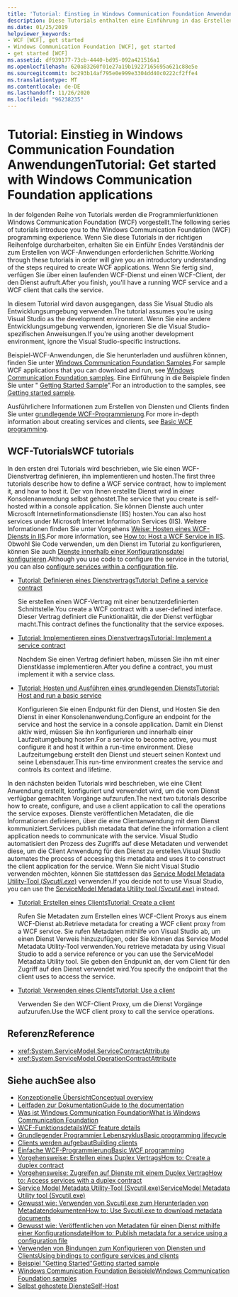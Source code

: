 ```yaml
---
title: 'Tutorial: Einstieg in Windows Communication Foundation Anwendungen'
description: Diese Tutorials enthalten eine Einführung in das Erstellen von WCF-Anwendungen.
ms.date: 01/25/2019
helpviewer_keywords:
- WCF [WCF], get started
- Windows Communication Foundation [WCF], get started
- get started [WCF]
ms.assetid: df939177-73cb-4440-bd95-092a421516a1
ms.openlocfilehash: 620a83260f01e27a19b19227165695a621c88e5e
ms.sourcegitcommit: bc293b14af795e0e999e3304dd40c0222cf2ffe4
ms.translationtype: MT
ms.contentlocale: de-DE
ms.lasthandoff: 11/26/2020
ms.locfileid: "96238235"
---
```

# <a name="tutorial-get-started-with-windows-communication-foundation-applications"></a><span data-ttu-id="5683f-103">Tutorial: Einstieg in Windows Communication Foundation Anwendungen</span><span class="sxs-lookup"><span data-stu-id="5683f-103">Tutorial: Get started with Windows Communication Foundation applications</span></span>

<span data-ttu-id="5683f-104">In der folgenden Reihe von Tutorials werden die Programmierfunktionen Windows Communication Foundation (WCF) vorgestellt.</span><span class="sxs-lookup"><span data-stu-id="5683f-104">The following series of tutorials introduce you to the Windows Communication Foundation (WCF) programming experience.</span></span> <span data-ttu-id="5683f-105">Wenn Sie diese Tutorials in der richtigen Reihenfolge durcharbeiten, erhalten Sie ein Einführ Endes Verständnis der zum Erstellen von WCF-Anwendungen erforderlichen Schritte.</span><span class="sxs-lookup"><span data-stu-id="5683f-105">Working through these tutorials in order will give you an introductory understanding of the steps required to create WCF applications.</span></span> <span data-ttu-id="5683f-106">Wenn Sie fertig sind, verfügen Sie über einen laufenden WCF-Dienst und einen WCF-Client, der den Dienst aufruft.</span><span class="sxs-lookup"><span data-stu-id="5683f-106">After you finish, you'll have a running WCF service and a WCF client that calls the service.</span></span>

<span data-ttu-id="5683f-107">In diesem Tutorial wird davon ausgegangen, dass Sie Visual Studio als Entwicklungsumgebung verwenden.</span><span class="sxs-lookup"><span data-stu-id="5683f-107">The tutorial assumes you're using Visual Studio as the development environment.</span></span> <span data-ttu-id="5683f-108">Wenn Sie eine andere Entwicklungsumgebung verwenden, ignorieren Sie die Visual Studio-spezifischen Anweisungen.</span><span class="sxs-lookup"><span data-stu-id="5683f-108">If you're using another development environment, ignore the Visual Studio-specific instructions.</span></span>

<span data-ttu-id="5683f-109">Beispiel-WCF-Anwendungen, die Sie herunterladen und ausführen können, finden Sie unter [Windows Communication Foundation Samples](samples/index.md).</span><span class="sxs-lookup"><span data-stu-id="5683f-109">For sample WCF applications that you can download and run, see [Windows Communication Foundation samples](samples/index.md).</span></span> <span data-ttu-id="5683f-110">Eine Einführung in die Beispiele finden Sie unter " [Getting Started Sample](samples/getting-started-sample.md)".</span><span class="sxs-lookup"><span data-stu-id="5683f-110">For an introduction to the samples, see [Getting started sample](samples/getting-started-sample.md).</span></span>

<span data-ttu-id="5683f-111">Ausführlichere Informationen zum Erstellen von Diensten und Clients finden Sie unter [grundlegende WCF-Programmierung](basic-wcf-programming.md).</span><span class="sxs-lookup"><span data-stu-id="5683f-111">For more in-depth information about creating services and clients, see [Basic WCF programming](basic-wcf-programming.md).</span></span>

## <a name="wcf-tutorials"></a><span data-ttu-id="5683f-112">WCF-Tutorials</span><span class="sxs-lookup"><span data-stu-id="5683f-112">WCF tutorials</span></span>

<span data-ttu-id="5683f-113">In den ersten drei Tutorials wird beschrieben, wie Sie einen WCF-Dienstvertrag definieren, ihn implementieren und hosten.</span><span class="sxs-lookup"><span data-stu-id="5683f-113">The first three tutorials describe how to define a WCF service contract, how to implement it, and how to host it.</span></span> <span data-ttu-id="5683f-114">Der von Ihnen erstellte Dienst wird in einer Konsolenanwendung selbst gehostet.</span><span class="sxs-lookup"><span data-stu-id="5683f-114">The service that you create is self-hosted within a console application.</span></span> <span data-ttu-id="5683f-115">Sie können Dienste auch unter Microsoft Internetinformationsdienste (IIS) hosten.</span><span class="sxs-lookup"><span data-stu-id="5683f-115">You can also host services under Microsoft Internet Information Services (IIS).</span></span> <span data-ttu-id="5683f-116">Weitere Informationen finden Sie unter Vorgehens [Weise: Hosten eines WCF-Diensts in IIS](feature-details/how-to-host-a-wcf-service-in-iis.md).</span><span class="sxs-lookup"><span data-stu-id="5683f-116">For more information, see [How to: Host a WCF Service in IIS](feature-details/how-to-host-a-wcf-service-in-iis.md).</span></span> <span data-ttu-id="5683f-117">Obwohl Sie Code verwenden, um den Dienst im Tutorial zu konfigurieren, können Sie auch [Dienste innerhalb einer Konfigurationsdatei konfigurieren](configuring-services-using-configuration-files.md).</span><span class="sxs-lookup"><span data-stu-id="5683f-117">Although you use code to configure the service in the tutorial, you can also [configure services within a configuration file](configuring-services-using-configuration-files.md).</span></span>

- [<span data-ttu-id="5683f-118">Tutorial: Definieren eines Dienstvertrags</span><span class="sxs-lookup"><span data-stu-id="5683f-118">Tutorial: Define a service contract</span></span>](how-to-define-a-wcf-service-contract.md)

    <span data-ttu-id="5683f-119">Sie erstellen einen WCF-Vertrag mit einer benutzerdefinierten Schnittstelle.</span><span class="sxs-lookup"><span data-stu-id="5683f-119">You create a WCF contract with a user-defined interface.</span></span> <span data-ttu-id="5683f-120">Dieser Vertrag definiert die Funktionalität, die der Dienst verfügbar macht.</span><span class="sxs-lookup"><span data-stu-id="5683f-120">This contract defines the functionality that the service exposes.</span></span>

- [<span data-ttu-id="5683f-121">Tutorial: Implementieren eines Dienstvertrags</span><span class="sxs-lookup"><span data-stu-id="5683f-121">Tutorial: Implement a service contract</span></span>](how-to-implement-a-wcf-contract.md)

    <span data-ttu-id="5683f-122">Nachdem Sie einen Vertrag definiert haben, müssen Sie ihn mit einer Dienstklasse implementieren.</span><span class="sxs-lookup"><span data-stu-id="5683f-122">After you define a contract, you must implement it with a service class.</span></span>

- [<span data-ttu-id="5683f-123">Tutorial: Hosten und Ausführen eines grundlegenden Diensts</span><span class="sxs-lookup"><span data-stu-id="5683f-123">Tutorial: Host and run a basic service</span></span>](how-to-host-and-run-a-basic-wcf-service.md)

    <span data-ttu-id="5683f-124">Konfigurieren Sie einen Endpunkt für den Dienst, und Hosten Sie den Dienst in einer Konsolenanwendung.</span><span class="sxs-lookup"><span data-stu-id="5683f-124">Configure an endpoint for the service and host the service in a console application.</span></span> <span data-ttu-id="5683f-125">Damit ein Dienst aktiv wird, müssen Sie ihn konfigurieren und innerhalb einer Laufzeitumgebung hosten.</span><span class="sxs-lookup"><span data-stu-id="5683f-125">For a service to become active, you must configure it and host it within a run-time environment.</span></span> <span data-ttu-id="5683f-126">Diese Laufzeitumgebung erstellt den Dienst und steuert seinen Kontext und seine Lebensdauer.</span><span class="sxs-lookup"><span data-stu-id="5683f-126">This run-time environment creates the service and controls its context and lifetime.</span></span>

<span data-ttu-id="5683f-127">In den nächsten beiden Tutorials wird beschrieben, wie eine Client Anwendung erstellt, konfiguriert und verwendet wird, um die vom Dienst verfügbar gemachten Vorgänge aufzurufen.</span><span class="sxs-lookup"><span data-stu-id="5683f-127">The next two tutorials describe how to create, configure, and use a client application to call the operations the service exposes.</span></span> <span data-ttu-id="5683f-128">Dienste veröffentlichen Metadaten, die die Informationen definieren, über die eine Clientanwendung mit dem Dienst kommuniziert.</span><span class="sxs-lookup"><span data-stu-id="5683f-128">Services publish metadata that define the information a client application needs to communicate with the service.</span></span> <span data-ttu-id="5683f-129">Visual Studio automatisiert den Prozess des Zugriffs auf diese Metadaten und verwendet diese, um die Client Anwendung für den Dienst zu erstellen.</span><span class="sxs-lookup"><span data-stu-id="5683f-129">Visual Studio automates the process of accessing this metadata and uses it to construct the client application for the service.</span></span> <span data-ttu-id="5683f-130">Wenn Sie nicht Visual Studio verwenden möchten, können Sie stattdessen das [Service Model Metadata Utility-Tool (*Svcutil.exe*)](servicemodel-metadata-utility-tool-svcutil-exe.md) verwenden.</span><span class="sxs-lookup"><span data-stu-id="5683f-130">If you decide not to use Visual Studio, you can use the [ServiceModel Metadata Utility tool (*Svcutil.exe*)](servicemodel-metadata-utility-tool-svcutil-exe.md) instead.</span></span>

- [<span data-ttu-id="5683f-131">Tutorial: Erstellen eines Clients</span><span class="sxs-lookup"><span data-stu-id="5683f-131">Tutorial: Create a client</span></span>](how-to-create-a-wcf-client.md)

    <span data-ttu-id="5683f-132">Rufen Sie Metadaten zum Erstellen eines WCF-Client Proxys aus einem WCF-Dienst ab.</span><span class="sxs-lookup"><span data-stu-id="5683f-132">Retrieve metadata for creating a WCF client proxy from a WCF service.</span></span> <span data-ttu-id="5683f-133">Sie rufen Metadaten mithilfe von Visual Studio ab, um einen Dienst Verweis hinzuzufügen, oder Sie können das Service Model Metadata Utility-Tool verwenden.</span><span class="sxs-lookup"><span data-stu-id="5683f-133">You retrieve metadata by using Visual Studio to add a service reference or you can use the ServiceModel Metadata Utility tool.</span></span> <span data-ttu-id="5683f-134">Sie geben den Endpunkt an, der vom Client für den Zugriff auf den Dienst verwendet wird.</span><span class="sxs-lookup"><span data-stu-id="5683f-134">You specify the endpoint that the client uses to access the service.</span></span>

- [<span data-ttu-id="5683f-135">Tutorial: Verwenden eines Clients</span><span class="sxs-lookup"><span data-stu-id="5683f-135">Tutorial: Use a client</span></span>](how-to-use-a-wcf-client.md)

    <span data-ttu-id="5683f-136">Verwenden Sie den WCF-Client Proxy, um die Dienst Vorgänge aufzurufen.</span><span class="sxs-lookup"><span data-stu-id="5683f-136">Use the WCF client proxy to call the service operations.</span></span>

## <a name="reference"></a><span data-ttu-id="5683f-137">Referenz</span><span class="sxs-lookup"><span data-stu-id="5683f-137">Reference</span></span>

- <xref:System.ServiceModel.ServiceContractAttribute>
- <xref:System.ServiceModel.OperationContractAttribute>

## <a name="see-also"></a><span data-ttu-id="5683f-138">Siehe auch</span><span class="sxs-lookup"><span data-stu-id="5683f-138">See also</span></span>

- [<span data-ttu-id="5683f-139">Konzeptionelle Übersicht</span><span class="sxs-lookup"><span data-stu-id="5683f-139">Conceptual overview</span></span>](conceptual-overview.md)
- [<span data-ttu-id="5683f-140">Leitfaden zur Dokumentation</span><span class="sxs-lookup"><span data-stu-id="5683f-140">Guide to the documentation</span></span>](guide-to-the-documentation.md)
- [<span data-ttu-id="5683f-141">Was ist Windows Communication Foundation</span><span class="sxs-lookup"><span data-stu-id="5683f-141">What is Windows Communication Foundation</span></span>](whats-wcf.md)
- [<span data-ttu-id="5683f-142">WCF-Funktionsdetails</span><span class="sxs-lookup"><span data-stu-id="5683f-142">WCF feature details</span></span>](feature-details/index.md)
- [<span data-ttu-id="5683f-143">Grundlegender Programmier Lebenszyklus</span><span class="sxs-lookup"><span data-stu-id="5683f-143">Basic programming lifecycle</span></span>](basic-programming-lifecycle.md)
- [<span data-ttu-id="5683f-144">Clients werden aufgebaut</span><span class="sxs-lookup"><span data-stu-id="5683f-144">Building clients</span></span>](building-clients.md)
- [<span data-ttu-id="5683f-145">Einfache WCF-Programmierung</span><span class="sxs-lookup"><span data-stu-id="5683f-145">Basic WCF programming</span></span>](basic-wcf-programming.md)
- [<span data-ttu-id="5683f-146">Vorgehensweise: Erstellen eines Duplex Vertrags</span><span class="sxs-lookup"><span data-stu-id="5683f-146">How to: Create a duplex contract</span></span>](feature-details/how-to-create-a-duplex-contract.md)
- [<span data-ttu-id="5683f-147">Vorgehensweise: Zugreifen auf Dienste mit einem Duplex Vertrag</span><span class="sxs-lookup"><span data-stu-id="5683f-147">How to: Access services with a duplex contract</span></span>](feature-details/how-to-access-services-with-a-duplex-contract.md)
- [<span data-ttu-id="5683f-148">Service Model Metadata Utility-Tool (Svcutil.exe)</span><span class="sxs-lookup"><span data-stu-id="5683f-148">ServiceModel Metadata Utility tool (Svcutil.exe)</span></span>](servicemodel-metadata-utility-tool-svcutil-exe.md)
- [<span data-ttu-id="5683f-149">Gewusst wie: Verwenden von Svcutil.exe zum Herunterladen von Metadatendokumenten</span><span class="sxs-lookup"><span data-stu-id="5683f-149">How to: Use Svcutil.exe to download metadata documents</span></span>](feature-details/how-to-use-svcutil-exe-to-download-metadata-documents.md)
- [<span data-ttu-id="5683f-150">Gewusst wie: Veröffentlichen von Metadaten für einen Dienst mithilfe einer Konfigurationsdatei</span><span class="sxs-lookup"><span data-stu-id="5683f-150">How to: Publish metadata for a service using a configuration file</span></span>](feature-details/how-to-publish-metadata-for-a-service-using-a-configuration-file.md)
- [<span data-ttu-id="5683f-151">Verwenden von Bindungen zum Konfigurieren von Diensten und Clients</span><span class="sxs-lookup"><span data-stu-id="5683f-151">Using bindings to configure services and clients</span></span>](using-bindings-to-configure-services-and-clients.md)
- [<span data-ttu-id="5683f-152">Beispiel "Getting Started"</span><span class="sxs-lookup"><span data-stu-id="5683f-152">Getting started sample</span></span>](samples/getting-started-sample.md)
- [<span data-ttu-id="5683f-153">Windows Communication Foundation Beispiele</span><span class="sxs-lookup"><span data-stu-id="5683f-153">Windows Communication Foundation samples</span></span>](samples/index.md)
- [<span data-ttu-id="5683f-154">Selbst gehostete Dienste</span><span class="sxs-lookup"><span data-stu-id="5683f-154">Self-Host</span></span>](samples/self-host.md)
